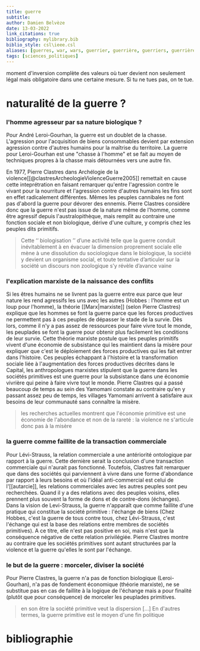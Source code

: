 ```yaml
---
title: guerre
subtitle:
author: Damien Belvèze
date: 13-03-2022
link_citations: true
bibliography: mylibrary.bib
biblio_style: csl\ieee.csl
aliases: [guerres, war, wars, guerrier, guerrière, guerriers, guerrières]
tags: [sciences_politiques]
---
```


moment d'inversion complète des valeurs où tuer devient non seulement légal mais obligatoire dans une certaine mesure. Si tu ne tues pas, on te tue. 

# naturalité de la guerre ?

### l'homme agresseur par sa nature biologique ?

Pour André Leroi-Gourhan, la guerre est un doublet de la chasse. L'agression pour l'acquisition de biens consommables devient par extension agression contre d'autres humains pour la maîtrise du territoire. La guerre pour Leroi-Gourhan est une "chasse à l'homme" et se fait au moyen de techniques propres à la chasse mais détournées vers une autre fin. 

En 1977, Pierre Clastres dans Archélogie de la violence[[@clastresArcheologieViolenceGuerre2005]] remettait en cause cette inteprétration en faisant remarquer qu'entre l'agression contre le vivant pour la nourriture et l'agression contre d'autres humains les fins sont en effet radicalement différentes. Mêmes les peuples cannibales ne font pas d'abord la guerre pour dévorer des ennemis. Pierre Clastres considère donc que la guerre n'est pas issue de la nature même de l'homme, comme être agressif depuis l'australopithèque, mais remplit au contraire une fonction sociale et non biologique, dérive d'une culture, y compris chez les peuples dits primitifs.

> Cette ‘‘ biologisation ’’ d’une activité telle que la guerre  conduit inévitablement à en évacuer la dimension proprement sociale elle mène à une dissolution du sociologique dans le biologique, la société y devient un organisme social, et toute tentative d’articuler sur la société un discours non zoologique s’y révèle d’avance vaine

### l'explication marxiste de la naissance des conflits

Si les êtres humains ne se livrent pas la guerre entre eux parce que leur nature les rend agressifs les uns avec les autres (Hobbes : l'homme est un loup pour l'homme), la théorie [[Marx|marxiste]] (selon Pierre Clastres) explique que les hommes se font la guerre parce que les forces productives ne permettent pas à ces peuples de dépasser le stade de la survie. Dès lors, comme il n'y a pas assez de ressources pour faire vivre tout le monde, les peuplades se font la guerre pour obtenir plus facilement les conditions de leur survie. Cette théorie marxiste postule que les peuples primitifs vivent d'une économie de subsistance qui les maintient dans la misère pour expliquer que c'est le déploiement des forces productives qui les fait entrer dans l'histoire. Ces peuples échappant à l'histoire et la transformation sociale liée à l'augmentation des forces productives décrites dans le Capital, les anthropologues marxistes stipulent que la guerre dans les sociétés primitives est une guerre pour la subsistance dans une économie vivrière qui peine à faire vivre tout le monde. Pierre Clastres qui a passé beaucoup de temps au sein des Yamomani constate au contraire qu'en y passant assez peu de temps, les villages Yamomani arrivent à satisfaire aux besoins de leur communauté sans connaître la misère.

> les recherches actuelles montrent que l'économie primitive est une économie de l'abondance et non de la rareté : la violence ne s'articule donc pas à la misère

### la guerre comme faillite de la transaction commerciale

Pour Lévi-Strauss, la relation commerciale a une antériorité ontologique par rapport à la guerre. Cette dernière serait la conclusion d'une transaction commerciale qui n'aurait pas fonctionné. Toutefois, Clastres fait remarquer que dans des sociétés qui parviennent à vivre dans une forme d'abondance par rapport à leurs besoins et où l'idéal anti-commercial est celui de l'[[autarcie]], les relations commerciales avec les autres peuples sont peu recherchées. Quand il y a des relations avec des peuples voisins, elles prennent plus souvent la forme de dons et de contre-dons (échanges). Dans la vision de Levi-Strauss, la guerre n'apparaît que comme faillite d'une pratique qui constitue la société primitive : l'échange de biens (Chez Hobbes, c'est la guerre de tous contre tous, chez Lévi-Strauss, c'est l'échange qui est la base des relations entre membres de sociétés primitives). A ce titre, elle n'est pas positive en soi, mais n'est que la conséquence négative de cette relation privilégiée. Pierre Clastres montre au contraire que les sociétés primitives sont autant structurées par la violence et la guerre qu'elles le sont par l'échange. 

### le but de la guerre : morceler,  diviser la société

Pour Pierre Clastres, la guerre n'a pas de fonction biologique (Leroi-Gourhan), n'a pas de fondement économique (théorie marxiste), ne se substitue pas en cas de faillite à la logique de l'échange mais a pour finalité (plutôt que pour conséquence) de morceler les peuplades primitives. 

> en son être la société primitive veut la dispersion [...] En d'autres termes, la guerre primitive est le moyen d'une fin politique

# bibliographie

